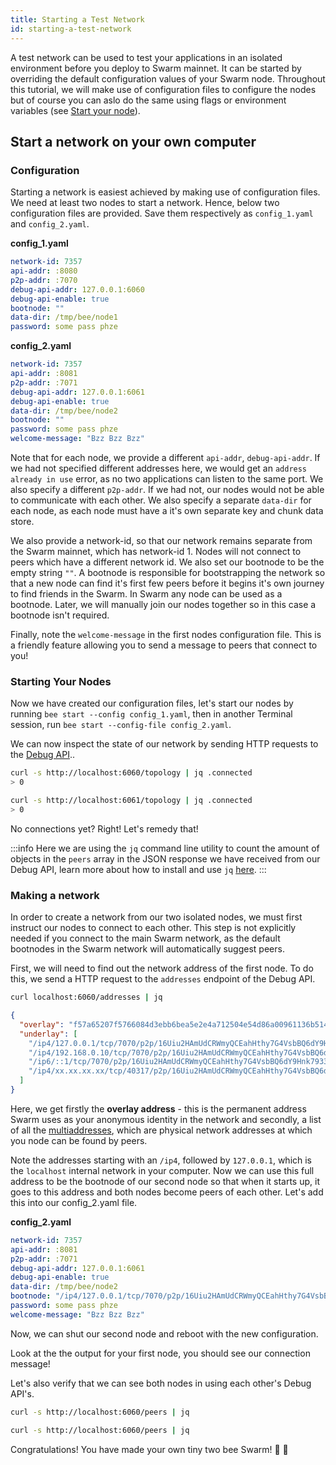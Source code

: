```yaml
---
title: Starting a Test Network
id: starting-a-test-network
---
```


A test network can be used to test your applications in an isolated environment before you deploy to Swarm mainnet. It can be started by overriding the default configuration values of your Swarm node. Throughout this tutorial, we will make use of configuration files to configure the nodes but of course you can aslo do the same using flags or environment variables (see [Start your node](/docs/getting-started/start-your-node)). 

## Start a network on your own computer
### Configuration
Starting a network is easiest achieved by making use of configuration files. We need at least two nodes to start a network. Hence, below two configuration files are provided. Save them respectively as `config_1.yaml` and `config_2.yaml`.

**config_1.yaml**
```yaml
network-id: 7357
api-addr: :8080
p2p-addr: :7070
debug-api-addr: 127.0.0.1:6060
debug-api-enable: true
bootnode: ""
data-dir: /tmp/bee/node1
password: some pass phze
```

**config_2.yaml**
```yaml
network-id: 7357
api-addr: :8081
p2p-addr: :7071
debug-api-addr: 127.0.0.1:6061
debug-api-enable: true
data-dir: /tmp/bee/node2
bootnode: ""
password: some pass phze
welcome-message: "Bzz Bzz Bzz"
```

Note that for each node, we provide a different `api-addr`, `debug-api-addr`. If we had not specified different addresses here, we would get an `address already in use` error, as no two applications can listen to the same port. We also specify a different `p2p-addr`. If we had not, our nodes would not be able to communicate with each other. We also specify a separate `data-dir` for each node, as each node must have a it's own separate key and chunk data store.

We also provide a network-id, so that our network remains separate from the Swarm mainnet, which has network-id 1. Nodes will not connect to peers which have a different network id. We also set our bootnode to be the empty string `""`. A bootnode is responsible for bootstrapping the network so that a new node can find it's first few peers before it begins it's own journey to find friends in the Swarm. In Swarm any node can be used as a bootnode. Later, we will manually join our nodes together so in this case a bootnode isn't required.

Finally, note the `welcome-message` in the first nodes configuration file. This is a friendly feature allowing you to send a message to peers that connect to you!

### Starting Your Nodes
Now we have created our configuration files, let's start our nodes by running `bee start --config config_1.yaml`, then in another Terminal session, run `bee start --config-file config_2.yaml`.

We can now inspect the state of our network by sending HTTP requests to the [Debug API](/docs/api-reference/api-reference)..


```sh
curl -s http://localhost:6060/topology | jq .connected
> 0
```

```sh
curl -s http://localhost:6061/topology | jq .connected
> 0
```

No connections yet? Right! Let's remedy that!

:::info
Here we are using the `jq` command line utility to count the amount of objects in the `peers` array in the JSON response we have received from our Debug API, learn more about how to install and use `jq` [here](https://stedolan.github.io/jq/).
:::

### Making a network
In order to create a network from our two isolated nodes, we must first instruct our nodes to connect to each other. This step is not explicitly needed if you connect to the main Swarm network, as the default bootnodes in the Swarm network will automatically suggest peers. 

First, we will need to find out the network address of the first node. To do this, we send a HTTP request to the `addresses` endpoint of the Debug API. 

```sh
curl localhost:6060/addresses | jq
```

```json
{
  "overlay": "f57a65207f5766084d3ebb6bea5e2e4a712504e54d86a00961136b514f07cdac",
  "underlay": [
    "/ip4/127.0.0.1/tcp/7070/p2p/16Uiu2HAmUdCRWmyQCEahHthy7G4VsbBQ6dY9Hnk79337NfadKJEs",
    "/ip4/192.168.0.10/tcp/7070/p2p/16Uiu2HAmUdCRWmyQCEahHthy7G4VsbBQ6dY9Hnk79337NfadKJEs",
    "/ip6/::1/tcp/7070/p2p/16Uiu2HAmUdCRWmyQCEahHthy7G4VsbBQ6dY9Hnk79337NfadKJEs",
    "/ip4/xx.xx.xx.xx/tcp/40317/p2p/16Uiu2HAmUdCRWmyQCEahHthy7G4VsbBQ6dY9Hnk79337NfadKJEs"
  ]
}
```

Here, we get firstly the **overlay address** - this is the permanent address Swarm uses as your anonymous identity in the network and secondly, a list of all the [multiaddresses](https://docs.libp2p.io/reference/glossary/#multiaddr), which are physical network addresses at which you node can be found by peers. 

Note the addresses starting with an `/ip4`, followed by `127.0.0.1`, which is the `localhost` internal network in your computer. Now we can use this full address to be the bootnode of our second node so that when it starts up, it goes to this address and both nodes become peers of each other. Let's add this into our config_2.yaml file. 

**config_2.yaml**
```yaml
network-id: 7357
api-addr: :8081
p2p-addr: :7071
debug-api-addr: 127.0.0.1:6061
debug-api-enable: true
data-dir: /tmp/bee/node2
bootnode: "/ip4/127.0.0.1/tcp/7070/p2p/16Uiu2HAmUdCRWmyQCEahHthy7G4VsbBQ6dY9Hnk79337NfadKJEs"
password: some pass phze
welcome-message: "Bzz Bzz Bzz"
```

Now, we can shut our second node and reboot with the new configuration.

Look at the the output for your first node, you should see our connection message!

Let's also verify that we can see both nodes in using each other's Debug API's.

```sh
curl -s http://localhost:6060/peers | jq
```

```sh
curl -s http://localhost:6060/peers | jq
```

Congratulations! You have made your own tiny two bee Swarm! 🐝 🐝